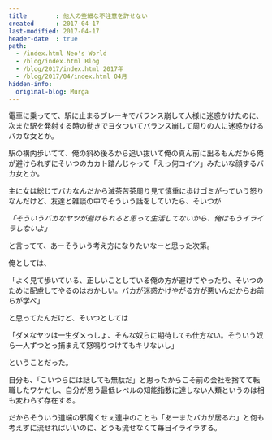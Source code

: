 ```yaml
---
title        : 他人の些細な不注意を許せない
created      : 2017-04-17
last-modified: 2017-04-17
header-date  : true
path:
  - /index.html Neo's World
  - /blog/index.html Blog
  - /blog/2017/index.html 2017年
  - /blog/2017/04/index.html 04月
hidden-info:
  original-blog: Murga
---
```


電車に乗ってて、駅に止まるブレーキでバランス崩して人様に迷惑かけたのに、次また駅を発射する時の動きでヨタついてバランス崩して周りの人に迷惑かけるバカな女とか。

駅の構内歩いてて、俺の斜め後ろから追い抜いて俺の真ん前に出るもんだから俺が避けられずにそいつのカカト踏んじゃって「えっ何コイツ」みたいな顔するバカ女とか。

主に女は総じてバカなんだから滅茶苦茶周り見て慎重に歩けゴミがっていう怒りなんだけど、友達と雑談の中でそういう話をしていたら、そいつが

_「そういうバカなヤツが避けられると思って生活してないから、俺はもうイライラしないよ」_

と言ってて、あーそういう考え方になりたいなーと思った次第。

俺としては、

「よく見て歩いている、正しいことしている俺の方が避けてやったり、そいつのために配慮してやるのはおかしい。バカが迷惑かけやがる方が悪いんだからお前らが学べ」

と思ってたんだけど、そいつとしては

「ダメなヤツは一生ダメっしょ、そんな奴らに期待しても仕方ない。そういう奴ら一人ずつとっ捕まえて怒鳴りつけてもキリないし」

ということだった。

自分も、「こいつらには話しても無駄だ」と思ったからこそ前の会社を捨てて転職したワケだし、自分が思う最低レベルの知能指数に達しない人類というのは相も変わらず存在する。

だからそういう道端の邪魔くせぇ連中のことも「あーまたバカが居るわ」と何も考えずに流せればいいのに、どうも流せなくて毎日イライラする。
